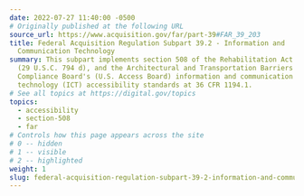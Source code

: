 ```yaml
---
date: 2022-07-27 11:40:00 -0500
# Originally published at the following URL
source_url: https://www.acquisition.gov/far/part-39#FAR_39_203
title: Federal Acquisition Regulation Subpart 39.2 - Information and
  Communication Technology
summary: This subpart implements section 508 of the Rehabilitation Act of 1973
  (29 U.S.C. 794 d), and the Architectural and Transportation Barriers
  Compliance Board's (U.S. Access Board) information and communication
  technology (ICT) accessibility standards at 36 CFR 1194.1.
# See all topics at https://digital.gov/topics
topics:
  - accessibility
  - section-508
  - far
# Controls how this page appears across the site
# 0 -- hidden
# 1 -- visible
# 2 -- highlighted
weight: 1
slug: federal-acquisition-regulation-subpart-39-2-information-and-communication-technology
---
```

